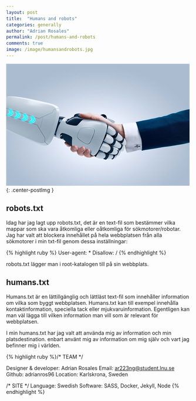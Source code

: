 ```yaml
---
layout: post
title:  "Humans and robots"
categories: generally
author: "Adrian Rosales"
permalink: /post/humans-and-robots
comments: true
image: /image/humansandrobots.jpg
---
```


![handshake](/image/humansandrobots.jpg){: .center-postImg }

## robots.txt


Idag har jag lagt upp robots.txt, det är en text-fil som bestämmer vilka mappar som ska vara åtkomliga eller oåtkomliga för sökmotorer/robotar. Jag har valt att blockera innehållet på hela webbplatsen från alla sökmotorer i min txt-fil genom dessa inställningar: 

{% highlight ruby %}
User-agent: * 
Disallow: /
 {% endhighlight %}

robots.txt lägger man i root-katalogen till på sin webbplats.


## humans.txt

Humans.txt är en lättillgänglig och lättläst text-fil som innehåller information om vilka som byggt webbplatsen. Humans.txt kan till exempel innehålla kontaktinformation, speciella tack eller mjukvaruinformation. Egentligen kan man väl lägga till vilken information man vill som är relevant för webbplatsen. 


  I min humans.txt har jag valt att använda mig av information  och min platsdestination. 
   enbart använt mig av information om mig själv och vart jag befinner mig i världen.


{% highlight ruby %}/* TEAM */ 

Designer & developer: Adrian Rosales
Email: ar223ng@student.lnu.se
Github: adrianros96
Location: Karlskrona, Sweden

/* SITE */ 
Language: Swedish
Software: SASS, Docker, Jekyll, Node 
{% endhighlight %}